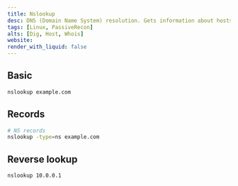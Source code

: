 ```yaml
---
title: Nslookup
desc: DNS (Domain Name System) resolution. Gets information about hosts. 
tags: [Linux, PassiveRecon]
alts: [Dig, Host, Whois]
website:
render_with_liquid: false
---
```


## Basic

```sh
nslookup example.com
```

## Records

```sh
# NS records
nslookup -type=ns example.com
```

## Reverse lookup

```sh
nslookup 10.0.0.1
```